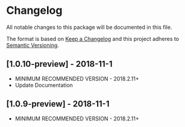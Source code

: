 # Changelog
All notable changes to this package will be documented in this file.

The format is based on [Keep a Changelog](http://keepachangelog.com/en/1.0.0/)
and this project adheres to [Semantic Versioning](http://semver.org/spec/v2.0.0.html).

## [1.0.10-preview] - 2018-11-1
 - MINIMUM RECOMMENDED VERSION - 2018.2.11+
 - Update Documentation

## [1.0.9-preview] - 2018-11-1
 - MINIMUM RECOMMENDED VERSION - 2018.2.11+ 